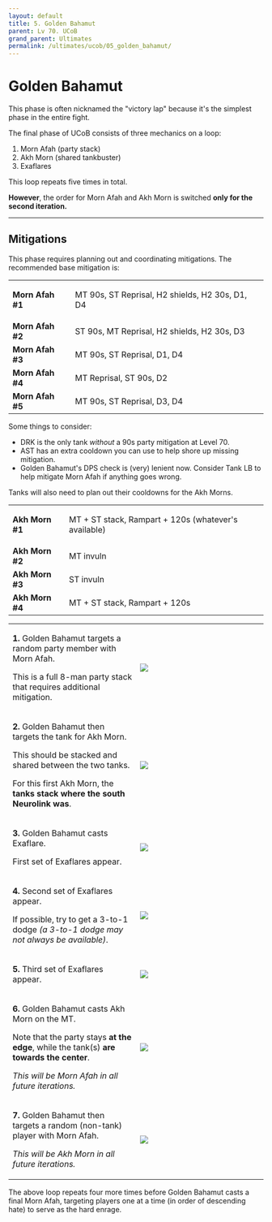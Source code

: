 ```yaml
---
layout: default
title: 5. Golden Bahamut
parent: Lv 70. UCoB
grand_parent: Ultimates
permalink: /ultimates/ucob/05_golden_bahamut/
---
```


# Golden Bahamut

This phase is often nicknamed the "victory lap" because it's the simplest phase in the entire fight.

The final phase of UCoB consists of three mechanics on a loop:

1. Morn Afah (party stack)
2. Akh Morn (shared tankbuster)
3. Exaflares

This loop repeats five times in total.

**However**, the order for Morn Afah and Akh Morn is switched **only for the second iteration.**

---

## Mitigations

This phase requires planning out and coordinating mitigations. The recommended base mitigation is:

<table>
  <tr>
    <td><b>Morn Afah #1</b></td>
    <td><p>MT 90s, ST Reprisal, H2 shields, H2 30s, D1, D4</p></td>
  </tr>
  <tr>
    <td><b>Morn Afah #2</b></td>
    <td>ST 90s, MT Reprisal, H2 shields, H2 30s, D3</td>
  </tr>
  <tr>
    <td><b>Morn Afah #3</b></td>
    <td>MT 90s, ST Reprisal, D1, D4</td>
  </tr>
  <tr>
    <td><b>Morn Afah #4</b></td>
    <td>MT Reprisal, ST 90s, D2</td>
  </tr>
  <tr>
    <td><b>Morn Afah #5</b></td>
    <td>MT 90s, ST Reprisal, D3, D4</td>
  </tr>
</table>

Some things to consider:

- DRK is the only tank *without* a 90s party mitigation at Level 70.
- AST has an extra cooldown you can use to help shore up missing mitigation.
- Golden Bahamut's DPS check is (very) lenient now. Consider Tank LB to help mitigate Morn Afah if anything goes wrong.

Tanks will also need to plan out their cooldowns for the Akh Morns.

<table>
  <tr>
    <td><b>Akh Morn #1</b></td>
    <td><p>MT + ST stack, Rampart + 120s (whatever's available)</p></td>
  </tr>
  <tr>
    <td><b>Akh Morn #2</b></td>
    <td>MT invuln</td>
  </tr>
  <tr>
    <td><b>Akh Morn #3</b></td>
    <td>ST invuln</td>
  </tr>
  <tr>
    <td><b>Akh Morn #4</b></td>
    <td>MT + ST stack, Rampart + 120s</td>
  </tr>
</table>

<table>
  <tr>
    <td width="50%">
      <p><b>1.</b> Golden Bahamut targets a random party member with Morn Afah.</p>
      <p>This is a full 8-man party stack that requires additional mitigation.</p>
    </td>
    <td>
      <img src="{{site.baseurl}}/assets/images/ultimates/ucob/05/golden_bahamut_01.jpg">
    </td>
  </tr>
  <tr>
    <td>
      <p><b>2.</b> Golden Bahamut then targets the tank for Akh Morn.</p>
      <p>This should be stacked and shared between the two tanks.</p>
      <p>For this first Akh Morn, the <b>tanks stack where the south Neurolink
      was</b>.</p>
    </td>
    <td>
      <img src="{{site.baseurl}}/assets/images/ultimates/ucob/05/golden_bahamut_02.jpg">
    </td>
  </tr>
  <tr>
    <td>
      <p><b>3.</b> Golden Bahamut casts Exaflare.</p><p>First set of Exaflares appear.</p>
    </td>
    <td>
      <img src="{{site.baseurl}}/assets/images/ultimates/ucob/05/golden_bahamut_03.jpg">
    </td>
  </tr>
  <tr>
    <td>
      <p><b>4.</b> Second set of Exaflares appear.</p>
      <p>If possible, try to get a 3-to-1 dodge <em>(a 3-to-1 dodge may not always be available)</em>.</p>
    </td>
    <td>
      <img src="{{site.baseurl}}/assets/images/ultimates/ucob/05/golden_bahamut_04.jpg">
    </td>
  </tr>
  <tr>
    <td>
      <p><b>5.</b> Third set of Exaflares appear.</p>
    </td>
    <td>
      <img src="{{site.baseurl}}/assets/images/ultimates/ucob/05/golden_bahamut_05.jpg">
    </td>
  </tr>
  <tr>
    <td>
      <p><b>6.</b> Golden Bahamut casts Akh Morn on the MT.</p>
      <p>Note that the party stays <b>at the edge</b>, while the tank(s) <b>are towards the center</b>.</p>
      <p><em>This will be Morn Afah in all future iterations.</em></p>
    </td>
    <td>
      <img src="{{site.baseurl}}/assets/images/ultimates/ucob/05/golden_bahamut_06.jpg">
    </td>
  </tr>
  <tr>
    <td>
      <p><b>7.</b> Golden Bahamut then targets a random (non-tank) player with Morn Afah.</p>
      <p><em>This will be Akh Morn in all future iterations.</em></p>
    </td>
    <td>
      <img src="{{site.baseurl}}/assets/images/ultimates/ucob/05/golden_bahamut_07.jpg">
    </td>
  </tr>
</table>

The above loop repeats four more times before Golden Bahamut casts a final Morn
Afah, targeting players one at a time (in order of descending hate) to serve as
the hard enrage.